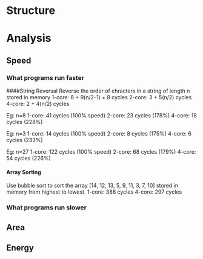 # Structure

# Analysis

## Speed
### What programs run faster
####String Reversal
Reverse the order of chracters in a string of length n stored in memory
1-core: 6 + 9(n/2-1) + 8 cycles
2-core: 3 + 5(n/2) cycles
4-core: 2 + 4(n/2) cycles

Eg: n=8
1-core: 41 cycles (100% speed)
2-core: 23 cycles (178%)
4-core: 18 cycles (228%)

Eg: n=3
1-core: 14 cycles (100% speed)
2-core: 8 cycles  (175%)
4-core: 6 cycles  (233%)

Eg: n=27
1-core: 122 cycles (100% speed)
2-core: 68 cycles  (179%)
4-core: 54 cycles  (226%)

#### Array Sorting
Use bubble sort to sort the array [14, 12, 13, 5, 9, 11, 3, 7, 10] stored in memory from highest to lowest.
1-core: 388 cycles
4-core: 297 cycles

### What programs run slower

## Area

## Energy
